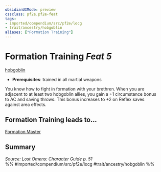 ```yaml
---
obsidianUIMode: preview
cssclass: pf2e,pf2e-feat
tags:
- imported/compendium/src/pf2e/locg
- trait/ancestry/hobgoblin
aliases: ["Formation Training"]
---
```

# Formation Training  *Feat 5*  
[hobgoblin](hobgoblin-locg.md)  

- **Prerequisites**: trained in all martial weapons

You know how to fight in formation with your brethren. When you are adjacent to at least two hobgoblin allies, you gain a +1 circumstance bonus to AC and saving throws. This bonus increases to +2 on Reflex saves against area effects.

## Formation Training leads to...

[Formation Master](formation-master-locg.md)

## Summary

*Source: Lost Omens: Character Guide p. 51*  
%% #imported/compendium/src/pf2e/locg #trait/ancestry/hobgoblin %%